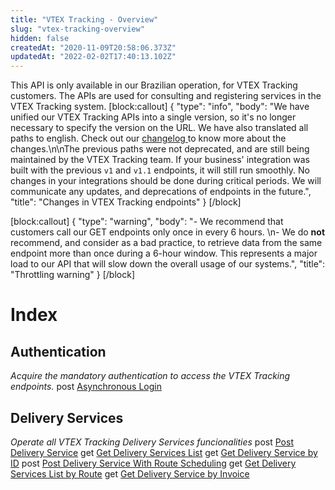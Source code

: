 ```yaml
---
title: "VTEX Tracking - Overview"
slug: "vtex-tracking-overview"
hidden: false
createdAt: "2020-11-09T20:58:06.373Z"
updatedAt: "2022-02-02T17:40:13.102Z"
---
```

This API is only available in our Brazilian operation, for VTEX Tracking customers. The APIs are used for consulting and registering services in the VTEX Tracking system.
[block:callout]
{
  "type": "info",
  "body": "We have unified our VTEX Tracking APIs into a single version, so it's no longer necessary to specify the version on the URL. We have also translated all paths to english. Check out our [changelog ](https://developers.vtex.com/vtex-developer-docs/changelog/vtex-tracking-api-changes-in-all-paths) to know more about the changes.\n\nThe previous paths were not deprecated, and are still being maintained by the VTEX Tracking team. If your business' integration was built with the previous `v1` and `v1.1` endpoints, it will still run smoothly. No changes in your integrations should be done during critical periods. We will communicate any updates, and deprecations of endpoints in the future.",
  "title": "Changes in VTEX Tracking endpoints"
}
[/block]

[block:callout]
{
  "type": "warning",
  "body": "- We recommend that customers call our GET endpoints only once in every 6 hours. \n- We do **not** recommend, and consider as a bad practice, to retrieve data from the same endpoint more than once during a 6-hour window. This represents a major load to our API that will slow down the overall usage of our systems.",
  "title": "Throttling warning"
}
[/block]
# Index

## Authentication
*Acquire the mandatory authentication to access the VTEX Tracking endpoints.*
<span class="api"><span class="pg-type type-post">post</span> [Asynchronous Login](https://developers.vtex.com/vtex-developer-docs/reference/vtex-tracking-api-authentication)   




## Delivery Services
*Operate all VTEX Tracking Delivery Services funcionalities*
<span class="api"><span class="pg-type type-post">post</span> [Post Delivery Service](https://developers.vtex.com/vtex-rest-api/reference/post-delivery-service) 
<span class="api"><span class="pg-type type-get">get</span> [Get Delivery Services List](https://developers.vtex.com/vtex-rest-api/reference/get-delivery-service-list) 
<span class="api"><span class="pg-type type-get">get</span> [Get Delivery Service by ID](https://developers.vtex.com/vtex-rest-api/reference/get-delivery-service-by-id) 
<span class="api"><span class="pg-type type-post">post</span> [Post Delivery Service With Route Scheduling](https://developers.vtex.com/vtex-rest-api/reference/post-delivery-service-route-scheduling) 
<span class="api"><span class="pg-type type-get">get</span> [Get Delivery Services List by Route](https://developers.vtex.com/vtex-rest-api/reference/get-delivery-service-list-by-route) 
<span class="api"><span class="pg-type type-get">get</span> [Get Delivery Service by Invoice](https://developers.vtex.com/vtex-rest-api/reference/get-delivery-service-list-by-invoice)